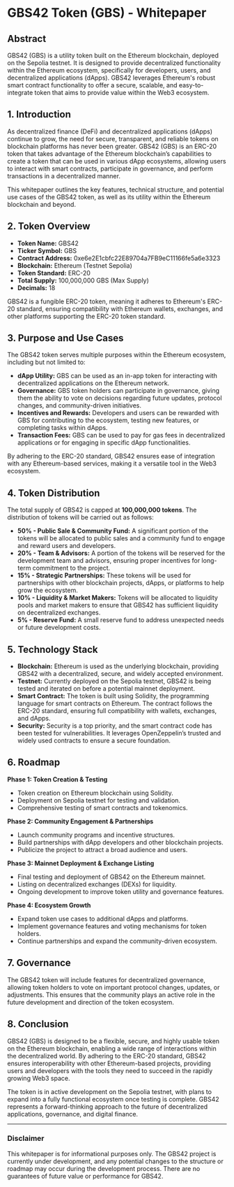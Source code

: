 # GBS42 Token (GBS) - Whitepaper

## Abstract

GBS42 (GBS) is a utility token built on the Ethereum blockchain, deployed on the Sepolia testnet. It is designed to provide decentralized functionality within the Ethereum ecosystem, specifically for developers, users, and decentralized applications (dApps). GBS42 leverages Ethereum's robust smart contract functionality to offer a secure, scalable, and easy-to-integrate token that aims to provide value within the Web3 ecosystem.

## 1. Introduction

As decentralized finance (DeFi) and decentralized applications (dApps) continue to grow, the need for secure, transparent, and reliable tokens on blockchain platforms has never been greater. GBS42 (GBS) is an ERC-20 token that takes advantage of the Ethereum blockchain’s capabilities to create a token that can be used in various dApp ecosystems, allowing users to interact with smart contracts, participate in governance, and perform transactions in a decentralized manner.

This whitepaper outlines the key features, technical structure, and potential use cases of the GBS42 token, as well as its utility within the Ethereum blockchain and beyond.

## 2. Token Overview

- **Token Name:** GBS42  
- **Ticker Symbol:** GBS
- **Contract Address:** 0xe6e2E1cbfc22E89704a7FB9eC11166fe5a6e3323
- **Blockchain:** Ethereum (Testnet Sepolia)  
- **Token Standard:** ERC-20  
- **Total Supply:** 100,000,000 GBS (Max Supply)  
- **Decimals:** 18

GBS42 is a fungible ERC-20 token, meaning it adheres to Ethereum's ERC-20 standard, ensuring compatibility with Ethereum wallets, exchanges, and other platforms supporting the ERC-20 token standard.

## 3. Purpose and Use Cases

The GBS42 token serves multiple purposes within the Ethereum ecosystem, including but not limited to:

- **dApp Utility:** GBS can be used as an in-app token for interacting with decentralized applications on the Ethereum network.  
- **Governance:** GBS token holders can participate in governance, giving them the ability to vote on decisions regarding future updates, protocol changes, and community-driven initiatives.  
- **Incentives and Rewards:** Developers and users can be rewarded with GBS for contributing to the ecosystem, testing new features, or completing tasks within dApps.  
- **Transaction Fees:** GBS can be used to pay for gas fees in decentralized applications or for engaging in specific dApp functionalities.

By adhering to the ERC-20 standard, GBS42 ensures ease of integration with any Ethereum-based services, making it a versatile tool in the Web3 ecosystem.

## 4. Token Distribution

The total supply of GBS42 is capped at **100,000,000 tokens**. The distribution of tokens will be carried out as follows:

- **50% - Public Sale & Community Fund:** A significant portion of the tokens will be allocated to public sales and a community fund to engage and reward users and developers.  
- **20% - Team & Advisors:** A portion of the tokens will be reserved for the development team and advisors, ensuring proper incentives for long-term commitment to the project.  
- **15% - Strategic Partnerships:** These tokens will be used for partnerships with other blockchain projects, dApps, or platforms to help grow the ecosystem.  
- **10% - Liquidity & Market Makers:** Tokens will be allocated to liquidity pools and market makers to ensure that GBS42 has sufficient liquidity on decentralized exchanges.  
- **5% - Reserve Fund:** A small reserve fund to address unexpected needs or future development costs.

## 5. Technology Stack

- **Blockchain:** Ethereum is used as the underlying blockchain, providing GBS42 with a decentralized, secure, and widely accepted environment.  
- **Testnet:** Currently deployed on the Sepolia testnet, GBS42 is being tested and iterated on before a potential mainnet deployment.  
- **Smart Contract:** The token is built using Solidity, the programming language for smart contracts on Ethereum. The contract follows the ERC-20 standard, ensuring full compatibility with wallets, exchanges, and dApps.  
- **Security:** Security is a top priority, and the smart contract code has been tested for vulnerabilities. It leverages OpenZeppelin’s trusted and widely used contracts to ensure a secure foundation.

## 6. Roadmap

**Phase 1: Token Creation & Testing**
- Token creation on Ethereum blockchain using Solidity.  
- Deployment on Sepolia testnet for testing and validation.  
- Comprehensive testing of smart contracts and tokenomics.

**Phase 2: Community Engagement & Partnerships**
- Launch community programs and incentive structures.  
- Build partnerships with dApp developers and other blockchain projects.  
- Publicize the project to attract a broad audience and users.

**Phase 3: Mainnet Deployment & Exchange Listing**
- Final testing and deployment of GBS42 on the Ethereum mainnet.  
- Listing on decentralized exchanges (DEXs) for liquidity.  
- Ongoing development to improve token utility and governance features.

**Phase 4: Ecosystem Growth**
- Expand token use cases to additional dApps and platforms.  
- Implement governance features and voting mechanisms for token holders.  
- Continue partnerships and expand the community-driven ecosystem.

## 7. Governance

The GBS42 token will include features for decentralized governance, allowing token holders to vote on important protocol changes, updates, or adjustments. This ensures that the community plays an active role in the future development and direction of the token ecosystem.

## 8. Conclusion

GBS42 (GBS) is designed to be a flexible, secure, and highly usable token on the Ethereum blockchain, enabling a wide range of interactions within the decentralized world. By adhering to the ERC-20 standard, GBS42 ensures interoperability with other Ethereum-based projects, providing users and developers with the tools they need to succeed in the rapidly growing Web3 space.

The token is in active development on the Sepolia testnet, with plans to expand into a fully functional ecosystem once testing is complete. GBS42 represents a forward-thinking approach to the future of decentralized applications, governance, and digital finance.

---

### Disclaimer
This whitepaper is for informational purposes only. The GBS42 project is currently under development, and any potential changes to the structure or roadmap may occur during the development process. There are no guarantees of future value or performance for GBS42.
